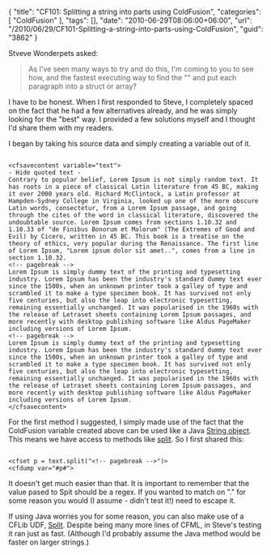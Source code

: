 {
	"title": "CF101: Splitting a string into parts using ColdFusion",
	"categories": [
		"ColdFusion"
	],
	"tags": [],
	"date": "2010-06-29T08:06:00+06:00",
	"url": "/2010/06/29/CF101-Splitting-a-string-into-parts-using-ColdFusion",
	"guid": "3862"
}

Stveve Wonderpets asked:

<blockquote>
As I've seen many ways to try and do this, I'm coming to you to see
how, and the fastest executing way to find the "<!-- pagebreak -->"
and put each paragraph into a struct or array?
</blockquote>

<p>

I have to be honest. When I first responded to Steve, I completely spaced on the fact that he had a few alternatives already, and he was simply looking for the "best" way. I provided a few solutions myself and I thought I'd share them with my readers.
<!--more-->
<p>

I began by taking his source data and simply creating a variable out of it.

<p>

<code>
&lt;cfsavecontent variable="text"&gt;
- Hide quoted text -
Contrary to popular belief, Lorem Ipsum is not simply random text. It
has roots in a piece of classical Latin literature from 45 BC, making
it over 2000 years old. Richard McClintock, a Latin professor at
Hampden-Sydney College in Virginia, looked up one of the more obscure
Latin words, consectetur, from a Lorem Ipsum passage, and going
through the cites of the word in classical literature, discovered the
undoubtable source. Lorem Ipsum comes from sections 1.10.32 and
1.10.33 of "de Finibus Bonorum et Malorum" (The Extremes of Good and
Evil) by Cicero, written in 45 BC. This book is a treatise on the
theory of ethics, very popular during the Renaissance. The first line
of Lorem Ipsum, "Lorem ipsum dolor sit amet..", comes from a line in
section 1.10.32.
&lt;!-- pagebreak --&gt;
Lorem Ipsum is simply dummy text of the printing and typesetting
industry. Lorem Ipsum has been the industry's standard dummy text ever
since the 1500s, when an unknown printer took a galley of type and
scrambled it to make a type specimen book. It has survived not only
five centuries, but also the leap into electronic typesetting,
remaining essentially unchanged. It was popularised in the 1960s with
the release of Letraset sheets containing Lorem Ipsum passages, and
more recently with desktop publishing software like Aldus PageMaker
including versions of Lorem Ipsum.
&lt;!-- pagebreak --&gt;
Lorem Ipsum is simply dummy text of the printing and typesetting
industry. Lorem Ipsum has been the industry's standard dummy text ever
since the 1500s, when an unknown printer took a galley of type and
scrambled it to make a type specimen book. It has survived not only
five centuries, but also the leap into electronic typesetting,
remaining essentially unchanged. It was popularised in the 1960s with
the release of Letraset sheets containing Lorem Ipsum passages, and
more recently with desktop publishing software like Aldus PageMaker
including versions of Lorem Ipsum.
&lt;/cfsavecontent&gt;
</code>

<p>

For the first method I suggested, I simply made use of the fact that the ColdFusion variable created above can be used like a Java <a href="http://java.sun.com/j2se/1.5.0/docs/api/java/lang/String.html">String object</a>. This means we have access to methods like <a href="http://java.sun.com/j2se/1.5.0/docs/api/java/lang/String.html#split(java.lang.String)">split</a>. So I first shared this:

<p>

<code>
&lt;cfset p = text.split("&lt;!-- pagebreak --&gt;")&gt;
&lt;cfdump var="#p#"&gt;
</code>

<p>

It doesn't get much easier than that. It is important to remember that the value pased to Spit should be a regex. If you wanted to match on "." for some reason you would (I assume - didn't test it!) need to escape it. 

<p>

If using Java worries you for some reason, you can also make use of a CFLib UDF, <a href="http://www.cflib.org/udf/Split">Split</a>. Despite being many more lines of CFML, in Steve's testing it ran just as fast. (Although I'd probably assume the Java method would be faster on larger strings.)